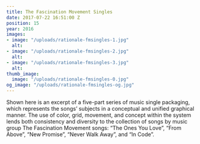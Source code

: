 ```yaml
---
title: The Fascination Movement Singles
date: 2017-07-22 16:51:00 Z
position: 15
year: 2016
images:
- image: "/uploads/rationale-fmsingles-1.jpg"
  alt: 
- image: "/uploads/rationale-fmsingles-2.jpg"
  alt: 
- image: "/uploads/rationale-fmsingles-3.jpg"
  alt: 
thumb_image:
  image: "/uploads/rationale-fmsingles-0.jpg"
og_image: "/uploads/rationale-fmsingles-og.jpg"
---
```


Shown here is an excerpt of a five-part series of music single packaging, which represents the songs’ subjects in a conceptual and unified graphical manner. The use of color, grid, movement, and concept within the system lends both consistency and diversity to the collection of songs by music group The Fascination Movement songs: “The Ones You Love”, “From Above”, “New Promise”, “Never Walk Away”, and “In Code”.